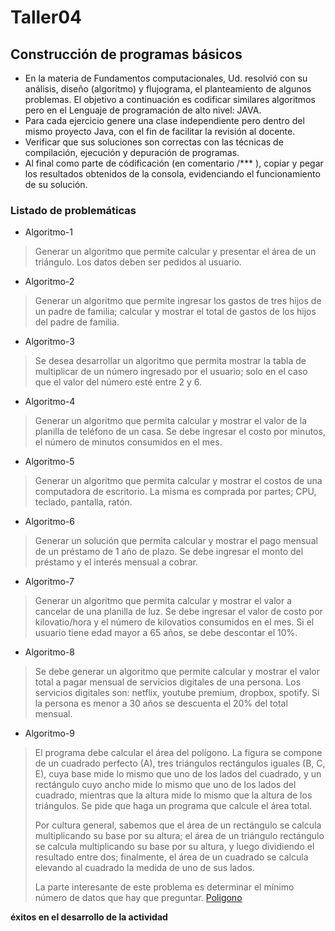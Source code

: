 # Taller04

## Construcción de programas básicos

* En la materia de Fundamentos computacionales, Ud. resolvió con su análisis, diseño (algoritmo) y flujograma, el planteamiento de algunos problemas. El objetivo a continuación es codificar similares algoritmos pero en el Lenguaje de programación de alto nivel: JAVA. 
* Para cada ejercicio genere una clase independiente pero dentro del mismo proyecto Java, con el fin de facilitar la revisión al docente. 
* Verificar que sus soluciones son correctas con las técnicas de compilación, ejecución y depuración de programas. 
* Al final como parte de códificación (en comentario /*** ), copiar y pegar los resultados obtenidos de la consola, evidenciando el funcionamiento de su solución. 

### Listado de problemáticas
* Algoritmo-1
> Generar un algoritmo que permite calcular y presentar el área de un triángulo. Los datos deben ser pedidos al usuario.
* Algoritmo-2
> Generar un algoritmo que permite ingresar los gastos de tres hijos de un padre de familia; calcular y  mostrar el total de gastos de los hijos del padre de familia.
* Algoritmo-3
> Se desea desarrollar un algoritmo que permita mostrar la tabla de multiplicar de un número ingresado por el usuario; solo en el caso que el valor del número esté entre 2 y 6.
* Algoritmo-4
> Generar un algoritmo que permita calcular y mostrar el valor de la planilla de teléfono de un casa. Se debe ingresar el costo por minutos, el número de minutos consumidos en el mes.
* Algoritmo-5
> Generar un algoritmo que permita calcular y mostrar el costos de una computadora de escritorio. La misma es comprada por partes; CPU, teclado, pantalla, ratón.
* Algoritmo-6
> Generar un solución que permita calcular y mostrar el pago mensual de un préstamo de 1 año de plazo. Se debe ingresar el monto del préstamo y el interés mensual a cobrar.
* Algoritmo-7
> Generar un algoritmo que permita calcular y mostrar el valor a cancelar de una planilla de luz. Se debe ingresar el valor de costo por kilovatio/hora y el número de kilovatios consumidos en el mes. Si el usuario tiene edad mayor a 65 años, se debe descontar el 10%.
* Algoritmo-8
> Se debe generar un algoritmo que permite calcular y mostrar el valor total a pagar mensual de servicios digitales de una persona. Los servicios digitales son: netflix, youtube premium, dropbox, spotify. Si la persona es menor a 30 años se descuenta el 20% del total mensual.
* Algoritmo-9
> El programa debe calcular el área del polígono. La figura se compone de un cuadrado perfecto (A), tres triángulos rectángulos iguales (B, C, E), cuya base mide lo mismo que uno de los lados del cuadrado, y un rectángulo cuyo ancho mide lo mismo que uno de los lados del cuadrado, mientras que la altura mide lo mismo que la altura de los triángulos. Se pide que haga un programa que calcule el área total.
> 
> Por cultura general, sabemos que el área de un rectángulo se calcula multiplicando su base por su altura; el área de un triángulo rectángulo se calcula multiplicando su base por su altura, y luego dividiendo el resultado entre dos; finalmente, el área de un cuadrado se calcula elevando al cuadrado la medida de uno de sus lados.
> 
> La parte interesante de este problema es determinar el mínimo número de datos que hay que preguntar.
> [Poligono](https://github.com/IntroProg-C-OF25/APEB1-Taller04/blob/main/Img/Poligono.png)


**éxitos en el desarrollo de la actividad**
